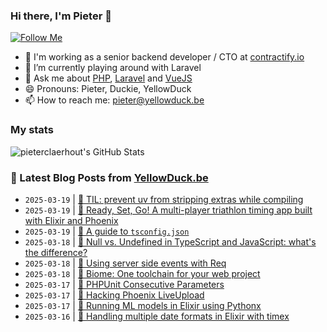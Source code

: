 ### Hi there, I'm Pieter 👋  
[![Follow Me](https://img.shields.io/github/followers/pieterclaerhout?label=Follow&style=social)](https://github.com/pieterclaerhout)

- 🏢 I'm working as a senior backend developer / CTO at [contractify.io](https://contractify.io)
- 🌱 I’m currently playing around with Laravel
- 💬 Ask me about [PHP](https://php.net), [Laravel](http://laravel.com) and [VueJS](https://vuejs.org)
- 😄 Pronouns: Pieter, Duckie, YellowDuck
- 📫 How to reach me: pieter@yellowduck.be

### My stats

![pieterclaerhout's GitHub Stats](https://github-readme-stats.vercel.app/api?username=pieterclaerhout&show_icons=true&count_private=true&line_height=40)

### 📩 Latest Blog Posts from [YellowDuck.be](https://www.yellowduck.be/)
<!-- BLOG-POST-LIST:START -->
- `2025-03-19` | [🐥 TIL: prevent uv from stripping extras while compiling](https://www.yellowduck.be/posts/til-prevent-uv-from-stripping-extras-while-compiling)  
- `2025-03-19` | [🔗 Ready, Set, Go! A multi-player triathlon timing app built with Elixir and Phoenix](https://www.yellowduck.be/posts/ready-set-go-a-multi-player-triathlon-timing-app-built-with-elixir-and-phoenix)  
- `2025-03-19` | [🔗 A guide to `tsconfig.json`](https://www.yellowduck.be/posts/a-guide-to-tsconfig-json)  
- `2025-03-18` | [🐥 Null vs. Undefined in TypeScript and JavaScript: what&#39;s the difference?](https://www.yellowduck.be/posts/null-vs-undefined-in-typescript-and-javascript-whats-the-difference)  
- `2025-03-18` | [🔗 Using server side events with Req](https://www.yellowduck.be/posts/wojtekmach-status-1872370654764576905)  
- `2025-03-18` | [🔗 Biome: One toolchain for your web project](https://www.yellowduck.be/posts/biome-one-toolchain-for-your-web-project)  
- `2025-03-17` | [🐥 PHPUnit Consecutive Parameters](https://www.yellowduck.be/posts/phpunit-consecutive-parameters)  
- `2025-03-17` | [🔗 Hacking Phoenix LiveUpload](https://www.yellowduck.be/posts/hacking-phoenix-liveupload)  
- `2025-03-17` | [🔗 Running ML models in Elixir using Pythonx](https://www.yellowduck.be/posts/running-ml-models-in-elixir-using-pythonx)  
- `2025-03-16` | [🐥 Handling multiple date formats in Elixir with timex](https://www.yellowduck.be/posts/handling-multiple-date-formats-in-elixir-with-timex)  

<!-- BLOG-POST-LIST:END -->
